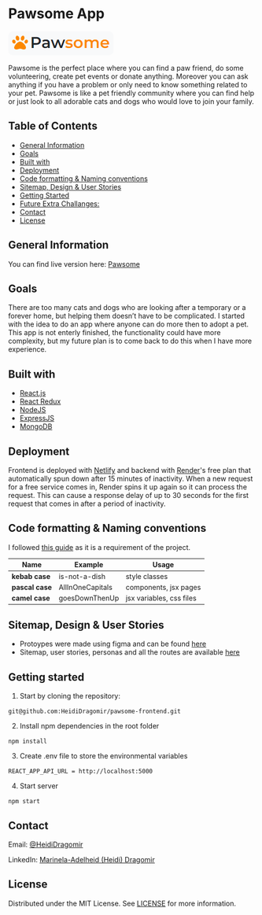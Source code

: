 # Pawsome App

<img src="https://raw.githubusercontent.com/HeidiDragomir/pawsome-frontend/main/src/assets/icon.PNG" style="width: auto; height: auto; border-radius: 10px">

Pawsome is the perfect place where you can find a paw friend, do some volunteering, create pet events or donate anything. Moreover you can ask anything if you have a problem or only need to know something related to your pet. Pawsome is like a pet friendly community where you can find help or just look to all adorable cats and dogs who would love to join your family.

## Table of Contents

-   [General Information](#general-information)
-   [Goals](#goals)
-   [Built with](#built-with)
-   [Deployment](#deployment)
-   [Code formatting & Naming conventions](#code-formatting-&-Naming-conventions)
-   [Sitemap, Design & User Stories](#sitemap,-design-&-user-stories)
-   [Getting Started](#getting-started)
-   [Future Extra Challanges:](#future-extra-challanges)
-   [Contact](#contact)
-   [License](#license)

## General Information

You can find live version here: [Pawsome](https://pawsome-fe.netlify.app/)

## Goals

There are too many cats and dogs who are looking after a temporary or a forever home, but helping them doesn’t have to be complicated. I started with the idea to do an app where anyone can do more then to adopt a pet. This app is not enterly finished, the functionality could have more complexity, but my future plan is to come back to do this when I have more experience.

## Built with

-   [React.js](https://reactjs.org/)
-   [React Redux](https://react-redux.js.org/)
-   [NodeJS](https://nodejs.org/en/)
-   [ExpressJS](https://expressjs.com/)
-   [MongoDB](https://www.mongodb.com/)

## Deployment

Frontend is deployed with [Netlify](https://www.netlify.com) and backend with [Render](https://render.com)'s free plan that automatically spun down after 15 minutes of inactivity. When a new request for a free service comes in, Render spins it up again so it can process the request. This can cause a response delay of up to 30 seconds for the first request that comes in after a period of inactivity.

## Code formatting & Naming conventions

I followed [this guide](https://vicvijayakumar.com/blog/eslint-airbnb-style-guide-prettier) as it is a requirement of the project.

| Name            | Example          | Usage                    |
| --------------- | ---------------- | ------------------------ |
| **kebab case**  | is-not-a-dish    | style classes            |
| **pascal case** | AllInOneCapitals | components, jsx pages    |
| **camel case**  | goesDownThenUp   | jsx variables, css files |

## Sitemap, Design & User Stories

-   Protoypes were made using figma and can be found [here](https://www.figma.com/file/KWvxWy6hH9G0z1maurjVnn/Pawsome?node-id=0%3A1)
-   Sitemap, user stories, personas and all the routes are available [here](https://docs.google.com/document/d/13NP9lJK8uG1G-ib99IhqlUoNyNjz5nhY0n5a3xCLsfI/edit?usp=sharing)

## Getting started

1. Start by cloning the repository:

```
git@github.com:HeidiDragomir/pawsome-frontend.git
```

2. Install npm dependencies in the root folder

```
npm install
```

3. Create .env file to store the environmental variables

```
REACT_APP_API_URL = http://localhost:5000
```

4. Start server

```
npm start
```

## Contact

Email: [@HeidiDragomir](https://github.com/HeidiDragomir)

LinkedIn: [Marinela-Adelheid (Heidi) Dragomir](https://www.linkedin.com/in/heidi-dragomir/)

## License

Distributed under the MIT License. See [LICENSE](https://choosealicense.com/licenses/mit/) for more information.
